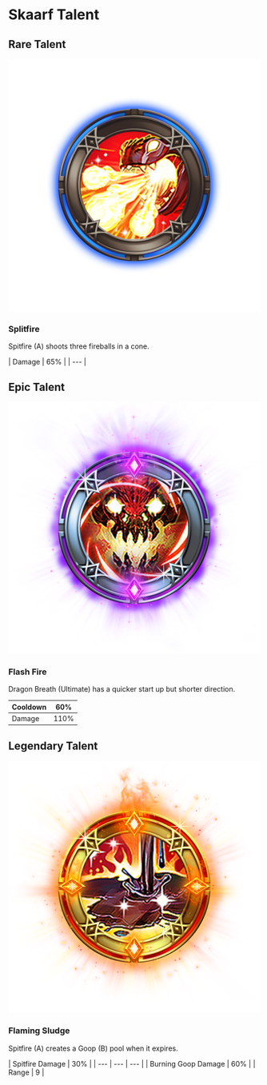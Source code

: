# Skaarf Talent

## Rare Talent

![](../../.gitbook/assets/skaarf_rare.png)

### Splitfire

Spitfire \(A\) shoots three fireballs in a cone. 

| Damage | 65% |
| --- |


## Epic Talent 

![](../../.gitbook/assets/skaarf_epic.png)

### Flash Fire 

Dragon Breath \(Ultimate\) has a quicker start up but shorter direction. 

| Cooldown | 60% |
| --- | --- |
| Damage | 110% |

## Legendary Talent

![](../../.gitbook/assets/skaarf_legendary.png)

### Flaming Sludge 

Spitfire \(A\) creates a Goop \(B\) pool when it expires.

| Spitfire Damage  | 30% |
| --- | --- | --- |
| Burning Goop Damage  | 60% |
| Range | 9 |

